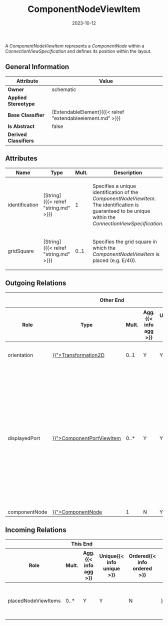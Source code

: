 ﻿---
title: ComponentNodeViewItem
toc: false
type: specs
date: "2023-10-12"
draft: false
specification: VEC
version: 2.1.0
documentType: "Recommendation"
elementType: Class
classes:
  - ComponentNodeViewItem
menu_name: vec-2.1.0
---
<p> A <i>ComponentNodeViewItem </i>represents a <i>ComponentNode</i> within a <i>ConnectionViewSpecification</i> and defines its position within the layout.      </p>

## General Information

| Attribute               | Value |
|-------------------------|-------|
| **Owner**               | schematic |
| **Applied Stereotype**  |   |
| **Base Classifier**     | [ExtendableElement]({{< relref "extendableelement.md" >}})<br/>  |
| **Is Abstract**         | false |
| **Derived Classifiers** |   |

## Attributes
|  Name  |  Type  |  Mult.  |  Description  |  Owning Classifier  |
|--------|--------|---------|---------------|--------------|
|identification| [String]({{< relref "string.md" >}}) | 1 | <p> Specifies a unique identification of the <i>ComponentNodeViewItem</i>. The identification is guaranteed to be unique within the <i>ConnectionViewSpecification</i>.      </p> | [ComponentNodeViewItem]({{< relref "componentnodeviewitem.md" >}}) |
|gridSquare| [String]({{< relref "string.md" >}}) | 0..1 | <p> Specifies the grid square in which the <i>ComponentNodeViewIt</i><i>em</i> is placed (e.g. E/40).      </p> | [ComponentNodeViewItem]({{< relref "componentnodeviewitem.md" >}}) |

## Outgoing Relations
<table>
    <thead>
        <tr>
           <th colspan="6">Other End</th>
           <th colspan="1">This End</th>
           <th colspan="1">General</th>
        </tr>
        <tr>
           <th>Role</th>
           <th>Type</th>
           <th>Mult.</th>
           <th>Agg.{{< info agg >}}</th>
           <th>Unique{{< info unique >}}</th>
           <th>Ordered{{< info ordered >}}</th>
           <th>Mult.</th>
           <th>Description</th>
        </tr>
    <thead>
    <tbody>
    <tr>
        <td>orientation</td>
        <td><a href="{{< relref "transformation2d.md" >}}">Transformation2D</a></td>
        <td>0..1</td>
        <td>Y</td>
        <td>Y</td>
        <td>N</td>
        <td>1</td>
        <td>Specifies the position / placement of the ConnectionNodeViewItem within the layout.</td>
    </tr>
    <tr>
        <td>displayedPort</td>
        <td><a href="{{< relref "componentportviewitem.md" >}}">ComponentPortViewItem</a></td>
        <td>0..*</td>
        <td>Y</td>
        <td>Y</td>
        <td>Y</td>
        <td>1</td>
        <td><p> Specifies all <i>ComponentPortViewItems</i> that are displayed on this <i>ComponentNodeViewItem</i><i>.</i> The order of this association defines the clockwise arrangement of the ports on the node. As each <i>ComponentPortViewItem </i>can also define the side on which it is placed, side definitions take precedence over order.      </p>      <p> <i>&#160;</i>      </p>      <p> <b>Caution: </b>This association is <u>ordered</u>!      </p>      <p> <i>&#160;</i>      </p></td>
    </tr>
    <tr>
        <td>componentNode</td>
        <td><a href="{{< relref "componentnode.md" >}}">ComponentNode</a></td>
        <td>1</td>
        <td>N</td>
        <td>Y</td>
        <td>N</td>
        <td>0..*</td>
        <td></td>
    </tr>
    </tbody>
</table>

##  Incoming Relations
<table>
    <thead>
        <tr>
           <th colspan="5">This End</th>
           <th colspan="2">Other End</th>
           <th colspan="1">General</th>
        </tr>
        <tr>
           <th>Role</th>
           <th>Mult.</th>
           <th>Agg.{{< info agg >}}</th>
           <th>Unique{{< info unique >}}</th>
           <th>Ordered{{< info ordered >}}</th>
           <th>Type</th>
           <th>Mult.</th>
           <th>Description</th>
        </tr>
    <thead>
    <tbody>
    <tr>
        <td>placedNodeViewItems</td>
        <td>0..*</td>
        <td>Y</td>
        <td>Y</td>
        <td>N</td>
        <td><a href="{{< relref "connectionviewspecification.md" >}}">ConnectionViewSpecification</a></td>
        <td>1</td>
        <td><p> Specifies all <i>ComponentNodeViewItems</i> that are displayed within a <i>ConnectionViewSpecification</i>.      </p></td>
    </tr>
    </tbody>
</table>



